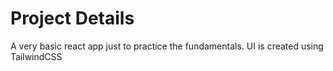 # Project Details

A very basic react app just to practice the fundamentals. UI is created using TailwindCSS
